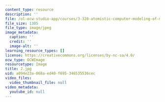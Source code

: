 ```yaml
---
content_type: resource
description: ''
file: /ol-ocw-studio-app/courses/3-320-atomistic-computer-modeling-of-materials-sma-5107-spring-2005/a094e23a068aed40f695346535536cec_2.jpg
file_size: 1305
file_type: image/jpeg
image_metadata:
  caption: ''
  credit: ''
  image-alt: ''
learning_resource_types: []
license: https://creativecommons.org/licenses/by-nc-sa/4.0/
ocw_type: OCWImage
resourcetype: Image
title: 2.jpg
uid: a094e23a-068a-ed40-f695-346535536cec
video_files:
  video_thumbnail_file: null
video_metadata:
  youtube_id: null
---
```

